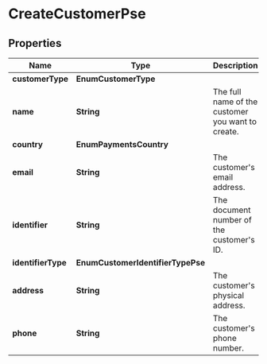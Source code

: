 

# CreateCustomerPse


## Properties

| Name | Type | Description | Notes |
|------------ | ------------- | ------------- | -------------|
|**customerType** | **EnumCustomerType** |  |  |
|**name** | **String** | The full name of the customer you want to create.  |  |
|**country** | **EnumPaymentsCountry** |  |  |
|**email** | **String** | The customer&#39;s email address.  |  |
|**identifier** | **String** | The document number of the customer&#39;s ID.  |  |
|**identifierType** | **EnumCustomerIdentifierTypePse** |  |  |
|**address** | **String** | The customer&#39;s physical address.  |  [optional] |
|**phone** | **String** | The customer&#39;s phone number.  |  [optional] |



